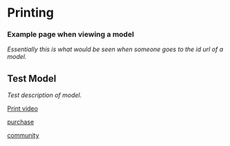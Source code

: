 # Printing


### Example page when viewing a model
*Essentially this is what would be seen when someone goes to the id url of a model.*

## Test Model
*Test description of model.*

[Print video](https://www.youtube.com/watch?v=KNxjO-FMzfY)

[purchase](https://buy.stripe.com/test_3cs3cQgQt5Yp1va144)

[community](https://discord.gg/7WHPtdb7)
